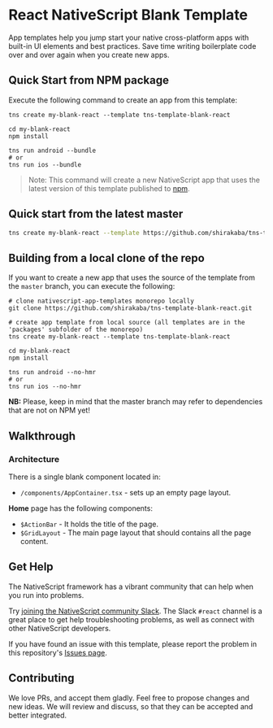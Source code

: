 # React NativeScript Blank Template

App templates help you jump start your native cross-platform apps with built-in UI elements and best practices. Save time writing boilerplate code over and over again when you create new apps.

## Quick Start from NPM package
Execute the following command to create an app from this template:

```
tns create my-blank-react --template tns-template-blank-react

cd my-blank-react
npm install

tns run android --bundle
# or
tns run ios --bundle
```

> Note: This command will create a new NativeScript app that uses the latest version of this template published to [npm](https://www.npmjs.com/package/tns-template-blank-react).

## Quick start from the latest master

```sh
tns create my-blank-react --template https://github.com/shirakaba/tns-template-blank-react/tarball/master
```

## Building from a local clone of the repo

If you want to create a new app that uses the source of the template from the `master` branch, you can execute the following:

```
# clone nativescript-app-templates monorepo locally
git clone https://github.com/shirakaba/tns-template-blank-react.git

# create app template from local source (all templates are in the 'packages' subfolder of the monorepo)
tns create my-blank-react --template tns-template-blank-react

cd my-blank-react
npm install

tns run android --no-hmr
# or
tns run ios --no-hmr
```

**NB:** Please, keep in mind that the master branch may refer to dependencies that are not on NPM yet!

## Walkthrough

### Architecture
There is a single blank component located in:
- `/components/AppContainer.tsx` - sets up an empty page layout.

**Home** page has the following components:
- `$ActionBar` - It holds the title of the page.
- `$GridLayout` - The main page layout that should contains all the page content.

## Get Help
The NativeScript framework has a vibrant community that can help when you run into problems.

Try [joining the NativeScript community Slack](https://app.slack.com/client/T0L97VCSY/). The Slack `#react` channel is a great place to get help troubleshooting problems, as well as connect with other NativeScript developers.

If you have found an issue with this template, please report the problem in this repository's [Issues page](https://github.com/shirakaba/tns-template-blank-react/issues).

## Contributing

We love PRs, and accept them gladly. Feel free to propose changes and new ideas. We will review and discuss, so that they can be accepted and better integrated.